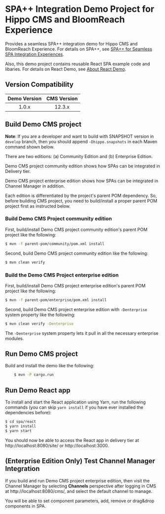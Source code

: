 # SPA++ Integration Demo Project for Hippo CMS and BloomReach Experience

Provides a seamless SPA++ integration demo for Hippo CMS and BloomReach Experience.
For details on SPA++, see [SPA++ for Seamless SPA Integration Experiences](https://www.onehippo.org/library/concepts/spa-plus/introduction.html).

Also, this demo project contains reusable React SPA example code and libaries.
For details on React Demo, see [About React Demo](spa/ABOUT_REACT_DEMO.md).

## Version Compatibility

| Demo Version   | CMS Version  |
|:--------------:|:------------:|
| 1.0.x          | 12.3.x       |

## Build Demo CMS project

**Note**: If you are a developer and want to build with SNAPSHOT version in ```develop``` branch, then you should append
```-Dhippo.snapshots``` in each Maven command shown below.

There are two editions: (a) Community Edition and (b) Enterprise Edition.

Demo CMS project community edition shows how SPAs can be integrated in Delivery tier.

Demo CMS project enterprise edition shows how SPAs can be integrated in Channel Manager in addition.

Each edition is differentiated by the project's parent POM dependency.
So, before building CMS project, you need to build/install a proper parent POM project first as instructed below.

### Build Demo CMS Project community edition

First, build/install Demo CMS project community edition's parent POM project like the following:

```bash
$ mvn -f parent-pom/community/pom.xml install
```

Second, build Demo CMS project community edition like the following:

```bash
$ mvn clean verify
```

### Build the Demo CMS Project enterprise edition

First, build/install Demo CMS project enterprise edition's parent POM project like the following:

```bash
$ mvn -f parent-pom/enterprise/pom.xml install
```

Second, build Demo CMS project enterprise edition with ```-Denterprise``` system property like the following:

```bash
$ mvn clean verify -Denterprise
```

The ```-Denterprise``` system property lets it pull in all the necessary enterprise modules.

## Run Demo CMS project

Build and install the demo like the following:

```bash
    $ mvn -P cargo.run
```

## Run Demo React app

To install and start the React application using Yarn, run the following commands
(you can skip `yarn install` if you have ever installed the dependencies before):

```bash
$ cd spa/react
$ yarn install
$ yarn start
```

You should now be able to access the React app in delivery tier at http://localhost:8080/site/ or http://localhost:3000.

## (Enterprise Edition Only) Test Channel Manager Integration

If you build and run Demo CMS project enterprise edition, then visit the Channel Manager by selecting **Channels** perspective after logging in CMS at http://localhost:8080/cms/, and select the default channel to manage.

You will be able to set component parameters, add, remove or drag&drop components in SPA.
